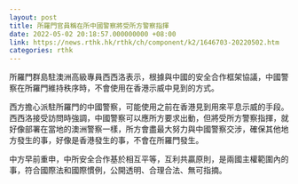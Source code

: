 ```yaml
---
layout: post
title: 所羅門官員稱在所中國警察將受所方警察指揮
date: 2022-05-02 20:18:57.000000000 +08:00
link: https://news.rthk.hk/rthk/ch/component/k2/1646703-20220502.htm
categories: rthk
---
```


所羅門群島駐澳洲高級專員西西洛表示，根據與中國的安全合作框架協議，中國警察在所羅門維持秩序時，不會使用在香港示威中見到的方式。

西方擔心派駐所羅門的中國警察，可能使用之前在香港見到用來平息示威的手段。西西洛接受訪問時強調，中國警察可以應所方要求出動，但將受所方警察指揮，就好像部署在當地的澳洲警察一樣，所方會盡最大努力與中國警察交涉，確保其他地方發生的事，好像是香港發生的事，不會在所羅門發生。

中方早前重申，中所安全合作基於相互平等，互利共贏原則，是兩國主權範圍內的事，符合國際法和國際慣例，公開透明、合理合法、無可指摘。
